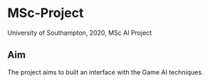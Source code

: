 # MSc-Project

University of Southampton, 2020, MSc AI Project

## Aim

The project aims to built an interface with the Game AI techniques.
